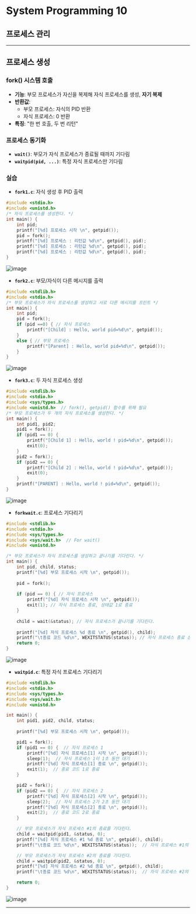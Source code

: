 # System Programming 10

## 프로세스 관리

---
## 프로세스 생성

### fork() 시스템 호출
- **기능**: 부모 프로세스가 자신을 복제해 자식 프로세스를 생성, **자기 복제**
- **반환값**: 
  - 부모 프로세스: 자식의 PID 반환
  - 자식 프로세스: 0 반환
- **특징**: "한 번 호출, 두 번 리턴"

### 프로세스 동기화
- **`wait()`**: 부모가 자식 프로세스가 종료될 때까지 기다림
- **`waitpid(pid, ...)`**: 특정 자식 프로세스만 기다림

### 실습
- **`fork1.c`**: 자식 생성 후 PID 출력
```c
#include <stdio.h>
#include <unistd.h>
/* 자식 프로세스를 생성한다. */
int main() {
    int pid;
    printf("[%d] 프로세스 시작 \n", getpid());
    pid = fork();
    printf("[%d] 프로세스 : 리턴값 %d\n", getpid(), pid);
    printf("[%d] 프로세스 : 리턴값 %d\n", getpid(), pid);
    printf("[%d] 프로세스 : 리턴값 %d\n", getpid(), pid);
}
```
![image](https://github.com/user-attachments/assets/ecff5fb4-cb02-4ea3-bb23-38c660262d55)

- **`fork2.c`**: 부모/자식이 다른 메시지를 출력
```c
#include <stdlib.h>
#include <stdio.h>
/* 부모 프로세스가 자식 프로세스를 생성하고 서로 다른 메시지를 프린트 */
int main() {
    int pid;
    pid = fork();
    if (pid ==0) { // 자식 프로세스
        printf("[Child] : Hello, world pid=%d\n", getpid());
    }
    else { // 부모 프로세스
        printf("[Parent] : Hello, world pid=%d\n", getpid());
    }
}
```
![image](https://github.com/user-attachments/assets/383e8474-3194-43a6-97a8-f455ebad9d0e)

- **`fork3.c`**: 두 자식 프로세스 생성
```c
#include <stdlib.h>
#include <stdio.h>
#include <sys/types.h>
#include <unistd.h>  // fork(), getpid() 함수를 위해 필요
/* 부모 프로세스가 두 개의 자식 프로세스를 생성한다. */
int main() {
    int pid1, pid2;
    pid1 = fork();
    if (pid1 == 0) {
        printf("[Child 1] : Hello, world ! pid=%d\n", getpid());
        exit(0);
    }
    pid2 = fork();
    if (pid2 == 0) {
        printf("[Child 2] : Hello, world ! pid=%d\n", getpid());
        exit(0);
    }
    printf("[PARENT] : Hello, world ! pid=%d\n", getpid());
}
```
![image](https://github.com/user-attachments/assets/909e9f0e-1084-4402-9b88-def133569c36)

- **`forkwait.c`**: 프로세스 기다리기
```c
#include <stdlib.h>
#include <stdio.h>
#include <sys/types.h>
#include <sys/wait.h>  // For wait()
#include <unistd.h>

/* 부모 프로세스가 자식 프로세스를 생성하고 끝나기를 기다린다. */
int main() {
    int pid, child, status;
    printf("[%d] 부모 프로세스 시작 \n", getpid());
    
    pid = fork();
    
    if (pid == 0) { // 자식 프로세스
        printf("[%d] 자식 프로세스 시작 \n", getpid());
        exit(1); // 자식 프로세스 종료, 상태값 1로 종료
    }
    
    child = wait(&status); // 자식 프로세스가 끝나기를 기다린다.
    
    printf("[%d] 자식 프로세스 %d 종료 \n", getpid(), child);
    printf("\t종료 코드 %d\n", WEXITSTATUS(status)); // 자식 프로세스 종료 상태 출력
    return 0;
}
```
![image](https://github.com/user-attachments/assets/16cc27aa-e353-4bb1-a396-64783d7c20f1)

- **`waitpid.c`**: 특정 자식 프로세스 기다리기
```c
#include <stdlib.h>
#include <stdio.h>
#include <sys/types.h>
#include <sys/wait.h>
#include <unistd.h>

int main() {
    int pid1, pid2, child, status;
    
    printf("[%d] 부모 프로세스 시작 \n", getpid());

    pid1 = fork();
    if (pid1 == 0) {  // 자식 프로세스 1
        printf("[%d] 자식 프로세스[1] 시작 \n", getpid());
        sleep(1);  // 자식 프로세스 1이 1초 동안 대기
        printf("[%d] 자식 프로세스[1] 종료 \n", getpid());
        exit(1);  // 종료 코드 1로 종료
    }

    pid2 = fork();
    if (pid2 == 0) {  // 자식 프로세스 2
        printf("[%d] 자식 프로세스[2] 시작 \n", getpid());
        sleep(2);  // 자식 프로세스 2가 2초 동안 대기
        printf("[%d] 자식 프로세스[2] 종료 \n", getpid());
        exit(2);  // 종료 코드 2로 종료
    }

    // 부모 프로세스가 자식 프로세스 #1의 종료를 기다린다.
    child = waitpid(pid1, &status, 0);
    printf("[%d] 자식 프로세스 #1 %d 종료 \n", getpid(), child);
    printf("\t종료 코드 %d\n", WEXITSTATUS(status));  // 자식 프로세스 #1의 종료 코드

    // 부모 프로세스가 자식 프로세스 #2의 종료를 기다린다.
    child = waitpid(pid2, &status, 0);
    printf("[%d] 자식 프로세스 #2 %d 종료 \n", getpid(), child);
    printf("\t종료 코드 %d\n", WEXITSTATUS(status));  // 자식 프로세스 #2의 종료 코드

    return 0;
}
```
![image](https://github.com/user-attachments/assets/0bab2cc5-5a41-4aa6-918c-0b7925f19d8e)

---
